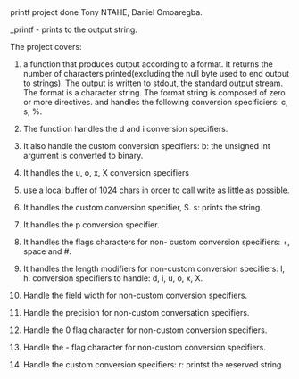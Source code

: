 ##
printf project done Tony NTAHE, Daniel Omoaregba.

_printf - prints to the output string.

The project covers:
1. a function that produces output according to a format.
    It returns the number of characters printed(excluding the null byte used to end output to strings).
    The output is written to stdout, the standard output stream.
    The format is a character string. The format string is composed of zero or more directives. and handles the following conversion specificiers: c, s, %.

2. The functiion handles the d and i conversion specifiers.

3.  It also handle the custom conversion specifiers:
    b: the unsigned int argument is converted to binary.

4. It handles the u, o, x, X conversion specifiers

5. use a local buffer of 1024 chars in order to call write as 
    little as possible.

6. It handles the custom conversion specifier, S.
    s: prints the string.

7. It handles the p conversion specifier.

8. It handles the flags characters for non- custom conversion
    specifiers: +, space and #.

9. It handles the length modifiers for non-custom conversion
    specifiers: l, h.
    conversion specifiers to handle: d, i, u, o, x, X.

10. Handle the field width for non-custom conversion specifiers.

11. Handle the precision for non-custom conversation specifiers.

12. Handle the 0 flag character for non-custom conversion 
    specifiers.

13. Handle the - flag character for non-custom conversion 
    specifiers.

14. Handle the custom conversion specifiers:
    r: printst the reserved string
